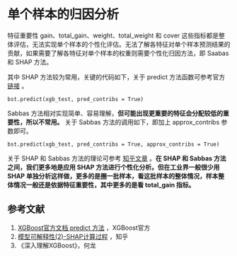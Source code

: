 # 单个样本的归因分析

特征重要性 gain、total_gain、weight、total_weight 和 cover 这些指标都是整体评估，无法实现单个样本的个性化评估。无法了解各特征对单个样本预测结果的贡献，如果需要了解各特征对单个样本的权重则需要个性化归因方法，即 Saabas 和 SHAP 方法。

其中 SHAP 方法较为常用，关键的代码如下，关于 predict 方法函数可参考官方 [链接](https://xgboost.readthedocs.io/en/latest/python/python_api.html#xgboost.Booster.predict) 。

```
bst.predict(xgb_test, pred_contribs = True)
```

Sabbas 方法相对实现简单、容易理解，**但可能出现更重要的特征会分配较低的重要性，所以不常用。** 关于 Sabbas 方法的调用如下，即加上 approx_contribs 参数即可。

```
bst.predict(xgb_test, pred_contribs = True, approx_contribs = True)
```



关于 SHAP 和 Sabbas 方法的理论可参考 [知乎文章](https://zhuanlan.zhihu.com/p/186204351) 。**在 SHAP 和 Sabbas 方法之间，我们更多地是应用 SHAP 方法进行个性化分析。但在工业界一般很少用 SHAP 单独分析这样做，更多的是圈一批样本，看这批样本的整体情况，样本整体情况一般还是依据特征重要性，其中更多的是看 total_gain 指标。** 



## 参考文献

1. [XGBoost官方文档 predict 方法](https://xgboost.readthedocs.io/en/latest/python/python_api.html#xgboost.Booster.predict) ，XGBoost官方
2. [模型可解释性(2)-SHAP计算过程](https://zhuanlan.zhihu.com/p/186204351) ，知乎
3. 《深入理解XGBoost》，何龙
